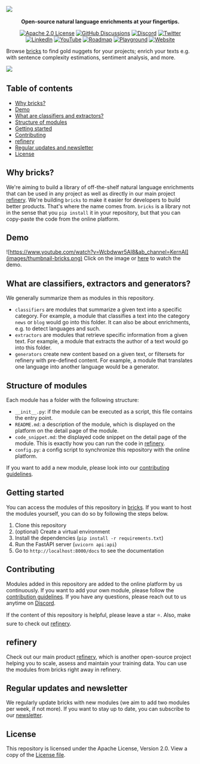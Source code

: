 ![](images/identifier.svg)

<p align="center">
    <b>Open-source natural language enrichments at your fingertips.</b>
</p>

<p align=center>
    <a href="https://github.com/code-kern-ai/refinery/blob/master/LICENSE"><img src="https://img.shields.io/badge/License-Apache%202.0-success" alt="Apache 2.0 License"></a>
    <a href="https://github.com/code-kern-ai/bricks/discussions"><img src="https://img.shields.io/badge/Discussions-gray.svg?logo=github" alt="GitHub Discussions"></a>
    <a href="https://discord.gg/qf4rGCEphW"><img src="https://img.shields.io/badge/Discord-gray.svg?logo=discord" alt="Discord"></a>
    <a href="https://twitter.com/MeetKern"><img src="https://img.shields.io/badge/Twitter-white.svg?logo=twitter" alt="Twitter"></a>
    <a href="https://www.linkedin.com/company/kern-ai"><img src="https://img.shields.io/badge/LinkedIn-0A66C2.svg?logo=linkedin" alt="LinkedIn"></a>
    <a href="https://www.youtube.com/channel/UCru-6X24b76TRsL6KWMFEFg"><img src="https://img.shields.io/badge/YouTube-FF0000.svg?logo=youtube" alt="YouTube"></a>
    <a href="https://github.com/orgs/code-kern-ai/projects/7"><img src="https://img.shields.io/badge/Roadmap-yellow.svg" alt="Roadmap"></a>
    <a href="https://demo.kern.ai/"><img src="https://img.shields.io/badge/Demo-white.svg" alt="Playground"></a>
    <a href="https://bricks.kern.ai/"><img src="https://img.shields.io/badge/Web-white.svg" alt="Website"></a>
</p>

Browse [bricks](https://bricks.kern.ai) to find gold nuggets for your projects; enrich your texts e.g. with sentence complexity estimations, sentiment analysis, and more.

![](images/hero.svg)

## Table of contents
- [Why bricks?](#why-bricks)
- [Demo](#demo)
- [What are classifiers and extractors?](#what-are-classifiers-and-extractors)
- [Structure of modules](#structure-of-modules)
- [Getting started](#getting-started)
- [Contributing](#contributing)
- [refinery](#refinery)
- [Regular updates and newsletter](#regular-updates-and-newsletter)
- [License](#license)

## Why bricks?
We're aiming to build a library of off-the-shelf natural language enrichments that can be used in any project as well as directly in our main project [refinery](https://github.com/code-kern-ai/refinery). We're building `bricks` to make it easier for developers to build better products. That's where the name comes from. `bricks` is a library not in the sense that you `pip install` it in your repository, but that you can copy-paste the code from the online platform. 

## Demo
![https://www.youtube.com/watch?v=Wcbdwwr5AI8&ab_channel=KernAI](images/thumbnail-bricks.png)
Click on the image or [here](https://www.youtube.com/watch?v=Wcbdwwr5AI8&ab_channel=KernAI) to watch the demo.

## What are classifiers, extractors and generators?
We generally summarize them as modules in this repository.
- `classifiers` are modules that summarize a given text into a specific category. For example, a module that classifies a text into the category `news` or `blog` would go into this folder. It can also be about enrichments, e.g. to detect languages and such.
- `extractors` are modules that retrieve specific information from a given text. For example, a module that extracts the author of a text would go into this folder.
- `generators` create new content based on a given text, or filtersets for refinery with pre-defined content. For example, a module that translates one language into another language would be a generator.

## Structure of modules
Each module has a folder with the following structure:
- `__init__.py`: if the module can be executed as a script, this file contains the entry point.
- `README.md`: a description of the module, which is displayed on the platform on the detail page of the module.
- `code_snippet.md`: the displayed code snippet on the detail page of the module. This is exactly how you can run the code in [refinery](#refinery).
- `config.py`: a config script to synchronize this repository with the online platform.

If you want to add a new module, please look into our [contributing guidelines](#contributing).

## Getting started
You can access the modules of this repository in [bricks](https://bricks.kern.ai). If you want to host the modules yourself, you can do so by following the steps below.

1. Clone this repository
2. (optional) Create a virtual environment
3. Install the dependencies (`pip install -r requirements.txt`)
4. Run the FastAPI server (`uvicorn api:api`)
5. Go to `http://localhost:8000/docs` to see the documentation

## Contributing
Modules added in this repository are added to the online platform by us continuously. If you want to add your own module, please follow the [contribution guidelines](CONTRIBUTING.md). If you have any questions, please reach out to us anytime on [Discord](https://discord.gg/qf4rGCEphW).

If the content of this repository is helpful, please leave a star ⭐️. Also, make sure to check out [refinery](#refinery).

## refinery
Check out our main product [refinery](https://github.com/code-kern-ai/refinery), which is another open-source project helping you to scale, assess and maintain your training data. You can use the modules from bricks right away in refinery.

## Regular updates and newsletter
We regularly update bricks with new modules (we aim to add two modules per week, if not more). If you want to stay up to date, you can subscribe to our [newsletter](https://www.kern.ai/#email-address).

## License
This repository is licensed under the Apache License, Version 2.0. View a copy of the [License file](LICENSE).
